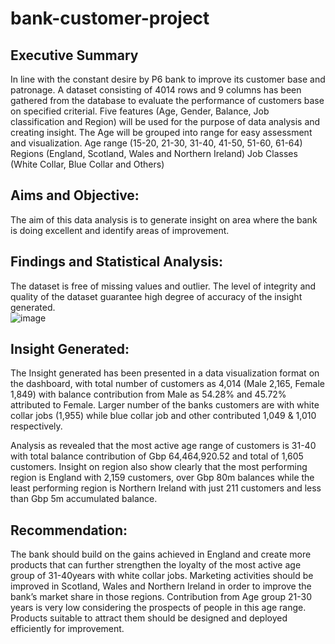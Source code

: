 # bank-customer-project

## Executive Summary
In line with the constant desire by P6 bank to improve its customer base and patronage. A dataset consisting of 4014 rows and 9 columns has been gathered from the database to evaluate the performance of customers base on specified criterial.
Five features (Age, Gender, Balance, Job classification and Region) will be used for the purpose of data analysis and creating insight. The Age will be grouped into range for easy assessment and visualization.
Age range (15-20, 21-30, 31-40, 41-50, 51-60, 61-64)
Regions (England, Scotland, Wales and Northern Ireland)
Job Classes (White Collar, Blue Collar and Others)

## Aims and Objective:
The aim of this data analysis is to generate insight on area where the bank is doing excellent and identify areas of improvement.

## Findings and Statistical Analysis:
The dataset is free of missing values and outlier. The level of integrity and quality of the dataset guarantee high degree of accuracy of the insight generated.                
![image](https://user-images.githubusercontent.com/128179012/227298660-331fd69b-f717-416d-bc69-e2ebe53592f1.png)

## Insight Generated:
The Insight generated has been presented in a data visualization format on the dashboard, with total number of customers as 4,014 (Male 2,165, Female 1,849) with balance contribution from Male as 54.28% and 45.72% attributed to Female. Larger number of the banks customers are with white collar jobs (1,955) while blue collar job and other contributed 1,049 & 1,010 respectively.

Analysis as revealed that the most active age range of customers is 31-40 with total balance contribution of Gbp 64,464,920.52 and total of 1,605 customers.
Insight on region also show clearly that the most performing region is England with 2,159 customers, over Gbp 80m balances while the least performing region is Northern Ireland with just 211 customers and less than Gbp 5m accumulated balance.

## Recommendation:
The bank should build on the gains achieved in England and create more products that can further strengthen the loyalty of the most active age group of 31-40years with white collar jobs. Marketing activities should be improved in Scotland, Wales and Northern Ireland in order to improve the bank’s market share in those regions. 
Contribution from Age group 21-30 years is very low considering the prospects of people in this age range. Products suitable to attract them should be designed and deployed efficiently for improvement.


